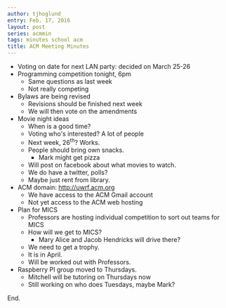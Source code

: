 ```yaml
---
author: tjhoglund
entry: Feb. 17, 2016
layout: post
series: acmmin
tags: minutes school acm
title: ACM Meeting Minutes
---
```


- Voting on date for next LAN party: decided on March 25-26
- Programming competition tonight, 6pm
  - Same questions as last week
  - Not really competing
- Bylaws are being revised
  - Revisions should be finished next week
  - We will then vote on the amendments
- Movie night ideas
  - When is a good time?
  - Voting who's interested? A lot of people
  - Next week, 26<sup>th</sup>? Works.
  - People should bring own snacks.
    - Mark might get pizza
  - Will post on facebook about what movies to watch.
  - We do have a twitter, polls?
  - Maybe just rent from library.
- ACM domain: http://uwrf.acm.org
  - We have access to the ACM Gmail account
  - Not yet access to the ACM web hosting
- Plan for MICS
  - Professors are hosting individual competition to sort out teams for MICS
  - How will we get to MICS?
    - Mary Alice and Jacob Hendricks will drive there?
  - We need to get a trophy.
  - It is in April.
  - Will be worked out with Professors.
- Raspberry PI group moved to Thursdays.
  - Mitchell will be tutoring on Thursdays now
  - Still working on who does Tuesdays, maybe Mark?

End.
